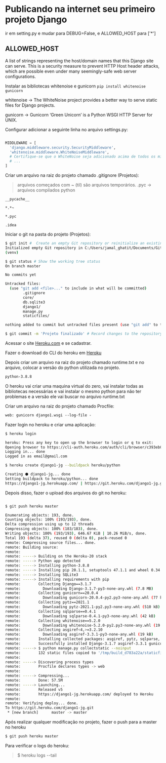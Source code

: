 # Publicando na internet seu primeiro projeto Django

ir em setting.py e mudar para DEBUG=False,
e ALLOWED_HOST para ['*']

## ALLOWED_HOST

A list of strings representing the host/domain names that this Django site can serve. This is a security measure to prevent HTTP Host header attacks, which are possible even under many seemingly-safe web server configurations.

Instalar as bibliotecas whitenoise e gunicorn
`pip install whitenoise gunicorn`

whitenoise -> The WhiteNoise project provides a better way to serve static files for Django projects.

gunicorn -> Gunicorn ‘Green Unicorn’ is a Python WSGI HTTP Server for UNIX.

Configurar adicionar a seguinte linha no arquivo settings.py:

```python

MIDDLEWARE = [
  'django.middleware.security.SecurityMiddleware',
  'whitenoise.middleware.WhiteNoiseMiddleware',
  # Certifique-se que o WhiteNoise seja adicionado acima de todos os middlewares do Django, exceto o de security. 
  # ...
]
```

Criar um arquivo na raiz do projeto chamado .gitignore (Projetos):

> arquivos começados com ~ (til) são arquivos temporários.
> .pyc -> arquivos compilados python

```text
__pycache__

*.*~

*.pyc

.idea
```

Iniciar o git na pasta do projeto (Projetos):

```bash
$ git init #  Create an empty Git repository or reinitialize an existing one
Initialized empty Git repository in C:/Users/jamal_ghatit/Documents/GitHub/Django_udemy/Section_3_Django_Framework_basico/Projetos/.git/
(venv)

$ git status # Show the working tree status
On branch master

No commits yet

Untracked files:
  (use "git add <file>..." to include in what will be committed)
        .gitignore
        core/
        db.sqlite3
        django1/
        manage.py
        staticfiles/

nothing added to commit but untracked files present (use "git add" to track)

$ git commit -m 'Projeto finalizado' # Record changes to the repository

```

Acessar o site [Heroku.com](https://www.heroku.com/) e se cadastrar.

Fazer o download do CLI do heroku em [Heroku](https://devcenter.heroku.com/articles/getting-started-with-python#set-up)

Depois criar um arquivo na raiz do projeto chamado runtime.txt e  no arquivo, colocar a 
versão do python utilizada no projeto.

```txt
python-3.8.8

```

O heroku vai criar uma maquina virtual do zero, vai instalar todas as bibliotecas necessárias e vai instalar o mesmo python para não ter problemas e a versão ele vai buscar
no arquivo runtime.txt

Criar um arquivo na raiz do projeto chamado Procfile:

```txt
web: gunicorn django1.wsgi --log-file -

```

Fazer login no heroku e criar uma aplicação:

```bash
$ heroku login

heroku: Press any key to open up the browser to login or q to exit:
Opening browser to https://cli-auth.heroku.com/auth/cli/browser/c393eb07-be2c-46f3-ac40-674c95e9e65c?requestor=SFMyNTY.g2gDbQAAAA0xOTEuMTkzLjUwLjUwbgYAAaAnLngBYgABUYA.FYabkD6IbgFCRKtNWc9ukzqXg6SryYeEXXRqG2Sr7xA
Logging in... done
Logged in as email@gmail.com

$ heroku create django1-jg --buildpack heroku/python

Creating ⬢ django1-jg... done
Setting buildpack to heroku/python... done
https://django1-jg.herokuapp.com/ | https://git.heroku.com/django1-jg.git

```

Depois disso, fazer o upload dos arquivos do git no heroku:

```bash

$ git push heroku master

Enumerating objects: 193, done.
Counting objects: 100% (193/193), done.
Delta compression using up to 12 threads
Compressing objects: 100% (183/183), done.
Writing objects: 100% (193/193), 646.67 KiB | 10.26 MiB/s, done.
Total 193 (delta 37), reused 0 (delta 0), pack-reused 0
remote: Compressing source files... done.
remote: Building source:
remote:
remote: -----> Building on the Heroku-20 stack
remote: -----> Python app detected
remote: -----> Installing python-3.8.8
remote: -----> Installing pip 20.1.1, setuptools 47.1.1 and wheel 0.34.2
remote: -----> Installing SQLite3
remote: -----> Installing requirements with pip
remote:        Collecting Django==3.1.7
remote:          Downloading Django-3.1.7-py3-none-any.whl (7.8 MB)
remote:        Collecting gunicorn==20.0.4
remote:          Downloading gunicorn-20.0.4-py2.py3-none-any.whl (77 kB)
remote:        Collecting pytz==2021.1
remote:          Downloading pytz-2021.1-py2.py3-none-any.whl (510 kB)
remote:        Collecting sqlparse==0.4.1
remote:          Downloading sqlparse-0.4.1-py3-none-any.whl (42 kB)
remote:        Collecting whitenoise==5.2.0
remote:          Downloading whitenoise-5.2.0-py2.py3-none-any.whl (19 kB)
remote:        Collecting asgiref<4,>=3.2.10
remote:          Downloading asgiref-3.3.1-py3-none-any.whl (19 kB)
remote:        Installing collected packages: asgiref, pytz, sqlparse, Django, gunicorn, whitenoise
remote:        Successfully installed Django-3.1.7 asgiref-3.3.1 gunicorn-20.0.4 pytz-2021.1 sqlparse-0.4.1 whitenoise-5.2.0
remote: -----> $ python manage.py collectstatic --noinput
remote:        132 static files copied to '/tmp/build_d783a22a/staticfiles', 3 unmodified.
remote:
remote: -----> Discovering process types
remote:        Procfile declares types -> web
remote:
remote: -----> Compressing...
remote:        Done: 57.5M
remote: -----> Launching...
remote:        Released v5
remote:        https://django1-jg.herokuapp.com/ deployed to Heroku
remote:
remote: Verifying deploy... done.
To https://git.heroku.com/django1-jg.git
 * [new branch]      master -> master

```

Após realizar qualquer modificação no projeto, 
fazer o push para a master no heroku

```bash
$ git push heroku master

```

Para verificar o logs do heroku:

> $ heroku logs --tail